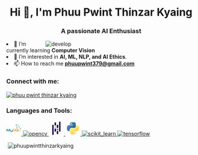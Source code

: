 <h1 align="center">Hi 👋, I'm Phuu Pwint Thinzar Kyaing</h1>
<h3 align="center">A passionate AI Enthusiast</h3>
<img align="right" alt="develop" width="400" src="https://media.istockphoto.com/id/949216052/vector/vector-illustration-of-flat-robot.jpg?s=612x612&w=0&k=20&c=pebPP3S5zfjrDSoYnwxo_F4n46SQ3X2cIrMNaiAGqNk="


- 🌱 I’m currently learning **Computer Vision**
- 👀 I’m interested in **AI, ML, NLP, and AI Ethics**.
- 📫 How to reach me **phuupwint379@gmail.com**

<h3 align="left">Connect with me:</h3>
<p align="left">
<a href="https://linkedin.com/in/phuu pwint thinzar kyaing" target="blank"><img align="center" src="https://raw.githubusercontent.com/rahuldkjain/github-profile-readme-generator/master/src/images/icons/Social/linked-in-alt.svg" alt="phuu pwint thinzar kyaing" height="30" width="40" /></a>
</p>

<h3 align="left">Languages and Tools:</h3>
<p align="left"> <a href="https://www.mysql.com/" target="_blank" rel="noreferrer"> <img src="https://raw.githubusercontent.com/devicons/devicon/master/icons/mysql/mysql-original-wordmark.svg" alt="mysql" width="40" height="40"/> </a> <a href="https://opencv.org/" target="_blank" rel="noreferrer"> <img src="https://www.vectorlogo.zone/logos/opencv/opencv-icon.svg" alt="opencv" width="40" height="40"/> </a> <a href="https://pandas.pydata.org/" target="_blank" rel="noreferrer"> <img src="https://raw.githubusercontent.com/devicons/devicon/2ae2a900d2f041da66e950e4d48052658d850630/icons/pandas/pandas-original.svg" alt="pandas" width="40" height="40"/> </a> <a href="https://www.python.org" target="_blank" rel="noreferrer"> <img src="https://raw.githubusercontent.com/devicons/devicon/master/icons/python/python-original.svg" alt="python" width="40" height="40"/> </a> <a href="https://scikit-learn.org/" target="_blank" rel="noreferrer"> <img src="https://upload.wikimedia.org/wikipedia/commons/0/05/Scikit_learn_logo_small.svg" alt="scikit_learn" width="40" height="40"/> </a> <a href="https://www.tensorflow.org" target="_blank" rel="noreferrer"> <img src="https://www.vectorlogo.zone/logos/tensorflow/tensorflow-icon.svg" alt="tensorflow" width="40" height="40"/> </a> </p>

<p>&nbsp;<img align="center" src="https://github-readme-stats.vercel.app/api?username=phuupwintthinzarkyaing&show_icons=true&locale=en" alt="phuupwintthinzarkyaing" /></p>

